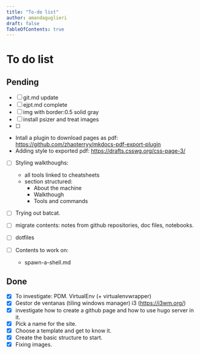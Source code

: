 ```yaml
---
title: "To-do list"
author: amandaguglieri
draft: false
TableOfContents: true
---
```


# To do list

## Pending

- [ ] git.md update
- [ ] ejpt.md complete
- [ ] img with border:0.5 solid gray 
- [ ] install psizer and treat images
- [ ] 

- Intall a plugin to download pages as pdf: https://github.com/zhaoterryy/mkdocs-pdf-export-plugin
- Adding style to exported pdf: https://drafts.csswg.org/css-page-3/
- [ ] Styling walkthoughs:
	- all tools linked to cheatsheets
	- section structured: 
		- About the machine
		- Walkthough
		- Tools and commands
	
- [ ] Trying out batcat.
- [ ] migrate contents: notes from github repositories, doc files, notebooks.
- [ ] dotfiles

- [ ] Contents to work on:
	- spawn-a-shell.md


## Done

- [x] To investigate: PDM. VirtualEnv (+ virtualenvwrapper)
- [x] Gestor de ventanas (tiling windows manager) i3 (https://i3wm.org/)
- [x] investigate how to create a github page and how to use hugo server in it.
- [x] Pick a name for the site.
- [x] Choose a template and get to know it.
- [x] Create the basic structure to start.
- [X] Fixing images.
